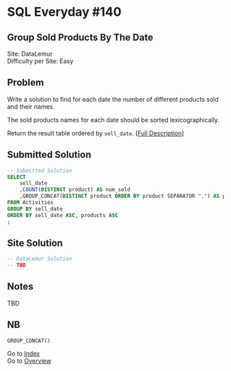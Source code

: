 # SQL Everyday \#140

## Group Sold Products By The Date

Site: DataLemur\
Difficulty per Site: Easy

## Problem

Write a solution to find for each date the number of different products sold and their names.

The sold products names for each date should be sorted lexicographically.

Return the result table ordered by `sell_date`. [[Full Description](https://leetcode.com/problems/group-sold-products-by-the-date/description/)]

## Submitted Solution

```sql
-- Submitted Solution
SELECT
    sell_date
    ,COUNT(DISTINCT product) AS num_sold
    ,GROUP_CONCAT(DISTINCT product ORDER BY product SEPARATOR ",") AS products
FROM Activities
GROUP BY sell_date
ORDER BY sell_date ASC, products ASC
;
```

## Site Solution

```sql
-- DataLemur Solution 
-- TBD
```

## Notes

TBD

## NB

`GROUP_CONCAT()`

Go to [Index](../?tab=readme-ov-file#index)\
Go to [Overview](../?tab=readme-ov-file)
